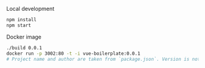 Local development
```sh
npm install
npm start
```

Docker image
```sh
./build 0.0.1
docker run -p 3002:80 -t -i vue-boilerplate:0.0.1
# Project name and author are taken from `package.json`. Version is not.
```
